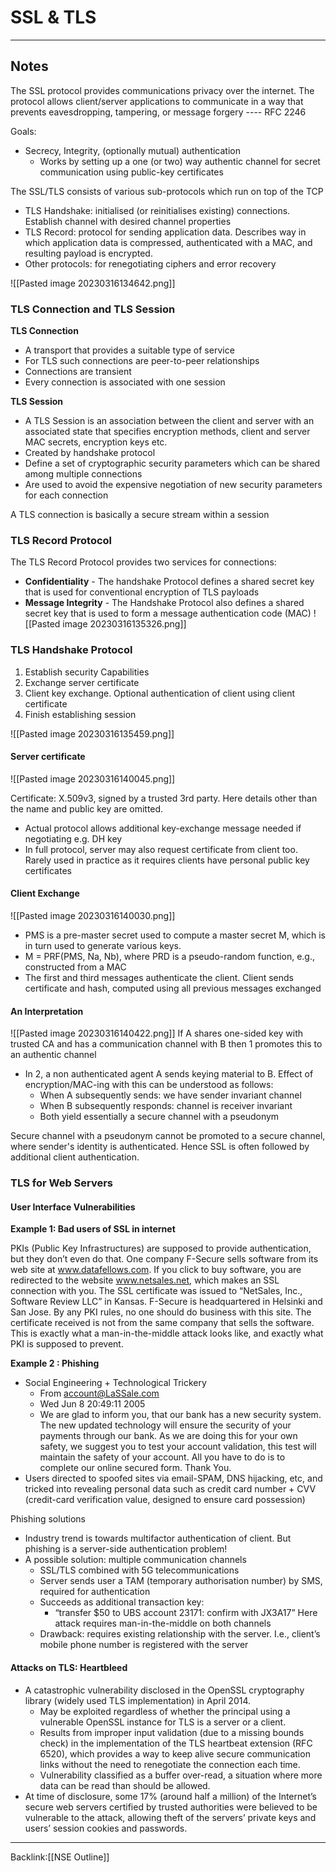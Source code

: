 # SSL & TLS
---
## Notes

The SSL protocol provides communications privacy over the internet. The protocol allows client/server applications to communicate in a way that prevents eavesdropping, tampering, or message forgery ---- RFC 2246

Goals:
- Secrecy, Integrity, (optionally mutual) authentication
	- Works by setting up a one (or two) way authentic channel for secret communication using public-key certificates


The SSL/TLS consists of various sub-protocols which run on top of the TCP
- TLS Handshake: initialised (or reinitialises existing) connections. Establish channel with desired channel properties
- TLS Record: protocol for sending application data. Describes way in which application data is compressed, authenticated with a MAC, and resulting payload is encrypted.
- Other protocols: for renegotiating ciphers and error recovery

![[Pasted image 20230316134642.png]]


### TLS Connection and TLS Session

**TLS Connection**
- A transport that provides a suitable type of service
- For TLS such connections are peer-to-peer relationships
- Connections are transient
- Every connection is associated with one session

**TLS Session**
- A TLS Session is an association between the client and server with an associated state that specifies encryption methods, client and server MAC secrets, encryption keys etc.
- Created by handshake protocol
- Define a set of cryptographic security parameters which can be shared among multiple connections
- Are used to avoid the expensive negotiation of new security parameters for each connection

A TLS connection is basically a secure stream within a session

### TLS Record Protocol
The TLS Record Protocol provides two services for connections:
- **Confidentiality** - The handshake Protocol defines a shared secret key that is used for conventional encryption of TLS payloads
- **Message Integrity** - The Handshake Protocol also defines a shared secret key that is used to form a message authentication code (MAC)
![[Pasted image 20230316135326.png]]

### TLS Handshake Protocol

1. Establish security Capabilities
2. Exchange server certificate
3. Client key exchange. Optional authentication of client using client certificate
4. Finish establishing session

![[Pasted image 20230316135459.png]]


#### Server certificate
![[Pasted image 20230316140045.png]]

Certificate: X.509v3, signed by a trusted 3rd party. Here details other than the name and public key are omitted.

- Actual protocol allows additional key-exchange message needed if negotiating e.g. DH key
- In full protocol, server may also request certificate from client too. Rarely used in practice as it requires clients have personal public key certificates

#### Client Exchange
![[Pasted image 20230316140030.png]]
- PMS is a pre-master secret used to compute a master secret M, which is in turn used to generate various keys.
- M = PRF(PMS, Na, Nb), where PRD is a pseudo-random function, e.g., constructed from a MAC
- The first and third messages authenticate the client. Client sends certificate and hash, computed using all previous messages exchanged

#### An Interpretation
![[Pasted image 20230316140422.png]]
If A shares one-sided key with trusted CA and has a communication channel with B then 1 promotes this to an authentic channel
- In 2, a non authenticated agent A sends keying material to B. Effect of encryption/MAC-ing with this can be understood as follows:
	- When A subsequently sends: we have sender invariant channel
	- When B subsequently responds: channel is receiver invariant
	- Both yield essentially a secure channel with a pseudonym

Secure channel with a pseudonym cannot be promoted to a secure channel, where sender's identity is authenticated. Hence SSL is often followed by additional client authentication.

### TLS for Web Servers

#### User Interface Vulnerabilities

**Example 1: Bad users of SSL in internet**

PKIs (Public Key Infrastructures) are supposed to provide authentication, but they don’t even do that. One company F-Secure sells software from its web site at www.datafellows.com. If you click to buy software, you are redirected to the website www.netsales.net, which makes an SSL connection with you. The SSL certificate was issued to “NetSales, Inc., Software Review LLC” in Kansas. F-Secure is headquartered in Helsinki and San Jose. By any PKI rules, no one should do business with this site. The certificate received is not from the same company that sells the software. This is exactly what a man-in-the-middle attack looks like, and exactly what PKI is supposed to prevent.

**Example 2 : Phishing** 


- Social Engineering + Technological Trickery
	- From account@LaSSale.com
	- Wed Jun 8 20:49:11 2005
	- We are glad to inform you, that our bank has a new security system. The new updated technology will ensure the security of your payments through our bank. As we are doing this for your own safety, we suggest you to test your account validation, this test will maintain the safety of your account. All you have to do is to complete our online secured form. Thank You.
- Users directed to spoofed sites via email-SPAM, DNS hijacking, etc, and tricked into revealing personal data such as credit card number + CVV (credit-card verification value, designed to ensure card possession)


Phishing solutions
- Industry trend is towards multifactor authentication of client. But phishing is a server-side authentication problem! 
- A possible solution: multiple communication channels
	- SSL/TLS combined with 5G telecommunications
	- Server sends user a TAM (temporary authorisation number) by SMS, required for authentication
	- Succeeds as additional transaction key:
		- “transfer $50 to UBS account 23171: confirm with JX3A17” Here attack requires man-in-the-middle on both channels
	- Drawback: requires existing relationship with the server. I.e., client’s mobile phone number is registered with the server


#### Attacks on TLS: Heartbleed

- A catastrophic vulnerability disclosed in the OpenSSL cryptography library (widely used TLS implementation) in April 2014.
	- May be exploited regardless of whether the principal using a vulnerable OpenSSL instance for TLS is a server or a client.
	- Results from improper input validation (due to a missing bounds check) in the implementation of the TLS heartbeat extension (RFC 6520), which provides a way to keep alive secure communication links without the need to renegotiate the connection each time.
	- Vulnerability classified as a buffer over-read, a situation where more data can be read than should be allowed.
- At time of disclosure, some 17% (around half a million) of the Internet’s secure web servers certified by trusted authorities were believed to be vulnerable to the attack, allowing theft of the servers’ private keys and users’ session cookies and passwords.


---
Backlink:[[NSE Outline]]
